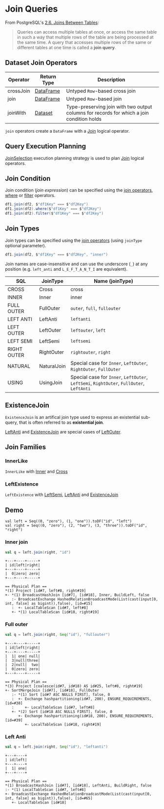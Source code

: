 # Join Queries

From PostgreSQL's [2.6. Joins Between Tables](https://www.postgresql.org/docs/current/static/tutorial-join.html):

> Queries can access multiple tables at once, or access the same table in such a way that multiple rows of the table are being processed at the same time. A query that accesses multiple rows of the same or different tables at one time is called a **join query**.

## Dataset Join Operators

Operator | Return Type | Description
---------|----------|---------
 crossJoin | [DataFrame](DataFrame.md) | Untyped ``Row``-based cross join
 join | [DataFrame](DataFrame.md) | Untyped ``Row``-based join
 joinWith | [Dataset](Dataset.md) | Type-preserving join with two output columns for records for which a join condition holds

`join` operators create a `DataFrame` with a [Join](logical-operators/Join.md) logical operator.

## Query Execution Planning

[JoinSelection](execution-planning-strategies/JoinSelection.md) execution planning strategy is used to plan [Join](logical-operators/Join.md) logical operators.

## Join Condition

Join condition (_join expression_) can be specified using the [join operators](#dataset-join-operators), [where](spark-sql-dataset-operators.md#where) or [filter](spark-sql-dataset-operators.md#filter) operators.

```scala
df1.join(df2, $"df1Key" === $"df2Key")
df1.join(df2).where($"df1Key" === $"df2Key")
df1.join(df2).filter($"df1Key" === $"df2Key")
```

## <span id="JoinType"><span id="join-types"> Join Types

Join types can be specified using the [join operators](#dataset-join-operators) (using `joinType` optional parameter).

```scala
df1.join(df2, $"df1Key" === $"df2Key", "inner")
```

Join names are case-insensitive and can use the underscore (`_`) at any position (e.g. `left_anti` and `L_E_F_T_A_N_T_I` are equivalent).

SQL          | JoinType    | Name (joinType)
-------------|-------------|---------
 CROSS       | Cross       | cross
 INNER       | Inner       | inner
 FULL OUTER  | FullOuter   | `outer`, `full`, `fullouter`
 LEFT ANTI   | LeftAnti    | `leftanti`
 LEFT OUTER  | LeftOuter   | `leftouter`, `left`
 LEFT SEMI   | LeftSemi    | `leftsemi`
 RIGHT OUTER | RightOuter  | `rightouter`, `right`
 NATURAL     | NaturalJoin | Special case for `Inner`, `LeftOuter`, `RightOuter`, `FullOuter`
 USING       | UsingJoin   | Special case for `Inner`, `LeftOuter`, `LeftSemi`, `RightOuter`, `FullOuter`, `LeftAnti`

## <span id="ExistenceJoin"> ExistenceJoin

`ExistenceJoin` is an artifical join type used to express an existential sub-query, that is often referred to as **existential join**.

[LeftAnti](#LeftAnti) and [ExistenceJoin](#ExistenceJoin) are special cases of [LeftOuter](#LeftOuter).

## Join Families

### <span id="InnerLike"> InnerLike

`InnerLike` with [Inner](#Inner) and [Cross](#Cross)

### <span id="LeftExistence"> LeftExistence

`LeftExistence` with [LeftSemi](#LeftSemi), [LeftAnti](#LeftAnti) and [ExistenceJoin](#ExistenceJoin)

## Demo

```text
val left = Seq((0, "zero"), (1, "one")).toDF("id", "left")
val right = Seq((0, "zero"), (2, "two"), (3, "three")).toDF("id", "right")
```

### Inner join

```scala
val q = left.join(right, "id")
```

```text
+---+----+-----+
| id|left|right|
+---+----+-----+
|  0|zero| zero|
+---+----+-----+
```

```text
== Physical Plan ==
*(1) Project [id#7, left#8, right#19]
+- *(1) BroadcastHashJoin [id#7], [id#18], Inner, BuildLeft, false
   :- BroadcastExchange HashedRelationBroadcastMode(List(cast(input[0, int, false] as bigint)),false), [id=#15]
   :  +- LocalTableScan [id#7, left#8]
   +- *(1) LocalTableScan [id#18, right#19]
```

### Full outer

```scala
val q = left.join(right, Seq("id"), "fullouter")
```

```text
+---+----+-----+
| id|left|right|
+---+----+-----+
|  1| one| null|
|  3|null|three|
|  2|null|  two|
|  0|zero| zero|
+---+----+-----+
```

```text
== Physical Plan ==
*(3) Project [coalesce(id#7, id#18) AS id#25, left#8, right#19]
+- SortMergeJoin [id#7], [id#18], FullOuter
   :- *(1) Sort [id#7 ASC NULLS FIRST], false, 0
   :  +- Exchange hashpartitioning(id#7, 200), ENSURE_REQUIREMENTS, [id=#38]
   :     +- LocalTableScan [id#7, left#8]
   +- *(2) Sort [id#18 ASC NULLS FIRST], false, 0
      +- Exchange hashpartitioning(id#18, 200), ENSURE_REQUIREMENTS, [id=#39]
         +- LocalTableScan [id#18, right#19]
```

### Left Anti

```scala
val q = left.join(right, Seq("id"), "leftanti")
```

```text
+---+----+
| id|left|
+---+----+
|  1| one|
+---+----+
```

```text
== Physical Plan ==
*(1) BroadcastHashJoin [id#7], [id#18], LeftAnti, BuildRight, false
:- *(1) LocalTableScan [id#7, left#8]
+- BroadcastExchange HashedRelationBroadcastMode(List(cast(input[0, int, false] as bigint)),false), [id=#65]
   +- LocalTableScan [id#18]
```
